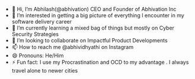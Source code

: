 - 👋 Hi, I’m Abhilash(@abhivation) CEO and Founder of Abhivation Inc
- 👀 I’m interested in getting a big picture of everything I encounter in my software delivery career
- 🌱 I’m currently learning a mixed bag of things but mostly on Cyber Security Strategies
- 💞️ I’m looking to collaborate on Impactful Product Developments
- 📫 How to reach me @abhividhyathi on Instagram
- 😄 Pronouns: He/Him
- ⚡ Fun fact: I use my Procrastination and OCD to my advantage . I always travel alone to newer cities

<!---
abhivation/abhivation is a ✨ special ✨ repository because its `README.md` (this file) appears on your GitHub profile.
You can click the Preview link to take a look at your changes.
--->
